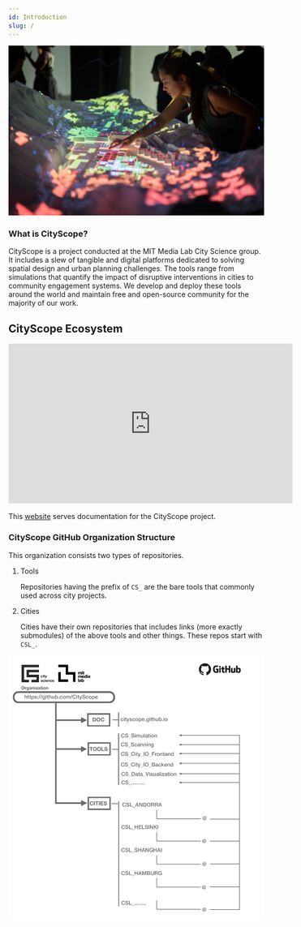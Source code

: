 ```yaml
---
id: Introduction
slug: /
---
```


![CityScope in Andorra. Photo: Ariel Noyman](img/cs_an.jpg)

### What is CityScope?

CityScope is a project conducted at the MIT Media Lab City Science group. It includes a slew of tangible and digital platforms dedicated to solving spatial design and urban planning challenges. The tools range from simulations that quantify the impact of disruptive interventions in cities to community engagement systems. We develop and deploy these tools around the world and maintain free and open-source community for the majority of our work.

## CityScope Ecosystem

<iframe width="560" height="315" src="https://www.youtube.com/embed/o71Ab4cJ1uA" frameborder="0" allow="accelerometer; autoplay; clipboard-write; encrypted-media; gyroscope; picture-in-picture" allowfullscreen></iframe>

This [website](https://cityscope.github.io) serves documentation for the CityScope project.

### CityScope GitHub Organization Structure

This organization consists two types of repositories.

1. Tools

    Repositories having the prefix of `CS_` are the bare tools that commonly used across city projects.

2. Cities

    Cities have their own repositories that includes links (more exactly submodules) of the above tools and other things. These repos start with `CSL_`.

![CityScope in Andorra. Photo: Ariel Noyman](img/Github_CS_Organization_diagram.png)
